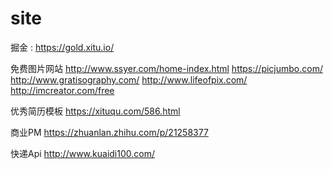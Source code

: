 # site

掘金 : https://gold.xitu.io/

免费图片网站
http://www.ssyer.com/home-index.html
https://picjumbo.com/
http://www.gratisography.com/
http://www.lifeofpix.com/
http://imcreator.com/free



优秀简历模板
https://xituqu.com/586.html


商业PM
https://zhuanlan.zhihu.com/p/21258377

快递Api
http://www.kuaidi100.com/


